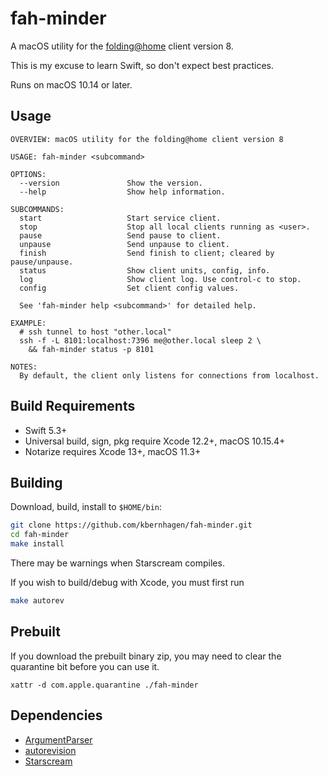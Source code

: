 # fah-minder

A macOS utility for the [folding@home](https://foldingathome.org) client version 8.

This is my excuse to learn Swift, so don't expect best practices.

Runs on macOS 10.14 or later.


## Usage

```
OVERVIEW: macOS utility for the folding@home client version 8

USAGE: fah-minder <subcommand>

OPTIONS:
  --version               Show the version.
  --help                  Show help information.

SUBCOMMANDS:
  start                   Start service client.
  stop                    Stop all local clients running as <user>.
  pause                   Send pause to client.
  unpause                 Send unpause to client.
  finish                  Send finish to client; cleared by pause/unpause.
  status                  Show client units, config, info.
  log                     Show client log. Use control-c to stop.
  config                  Set client config values.

  See 'fah-minder help <subcommand>' for detailed help.

EXAMPLE:
  # ssh tunnel to host "other.local"
  ssh -f -L 8101:localhost:7396 me@other.local sleep 2 \
    && fah-minder status -p 8101

NOTES:
  By default, the client only listens for connections from localhost.
```


## Build Requirements

- Swift 5.3+
- Universal build, sign, pkg require Xcode 12.2+, macOS 10.15.4+
- Notarize requires Xcode 13+, macOS 11.3+


## Building

Download, build, install to `$HOME/bin`:

```bash
git clone https://github.com/kbernhagen/fah-minder.git
cd fah-minder
make install
```

There may be warnings when Starscream compiles.

If you wish to build/debug with Xcode, you must first run

```bash
make autorev
```


## Prebuilt

If you download the prebuilt binary zip, you may need to clear the
quarantine bit before you can use it.

    xattr -d com.apple.quarantine ./fah-minder 


## Dependencies

- [ArgumentParser](https://github.com/apple/swift-argument-parser)
- [autorevision](https://autorevision.github.io)
- [Starscream](https://github.com/daltoniam/Starscream)
